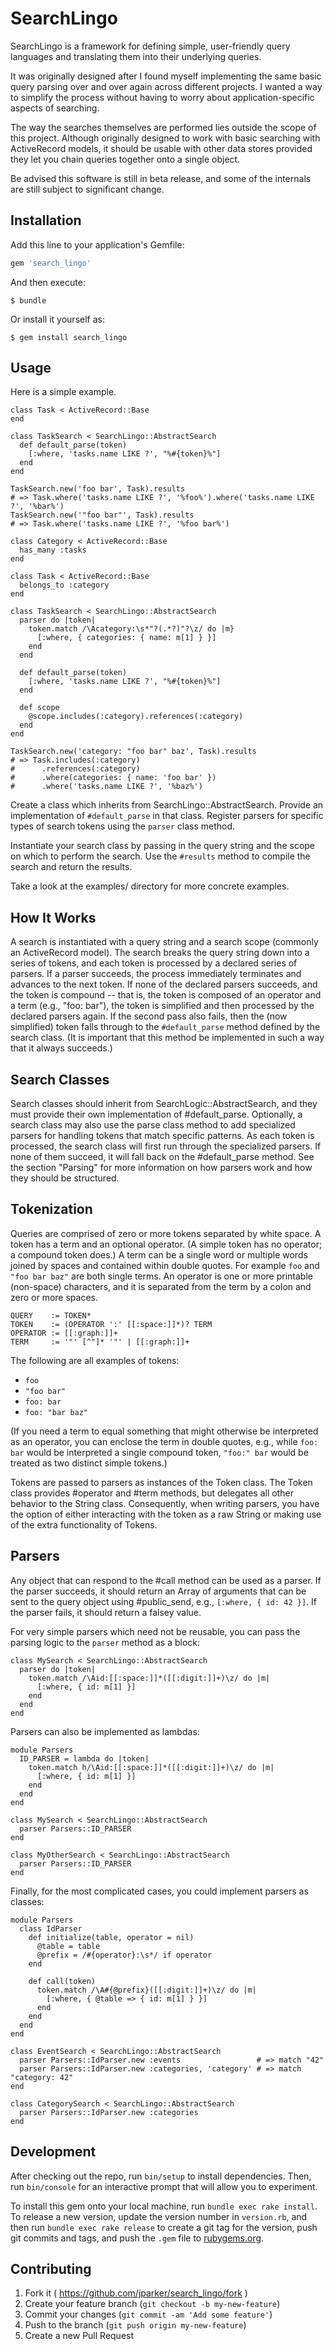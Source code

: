 # SearchLingo

SearchLingo is a framework for defining simple, user-friendly query languages
and translating them into their underlying queries.

It was originally designed after I found myself implementing the same basic
query parsing over and over again across different projects. I wanted a way to
simplify the process without having to worry about application-specific aspects
of searching.

The way the searches themselves are performed lies outside the scope of this
project. Although originally designed to work with basic searching with
ActiveRecord models, it should be usable with other data stores provided they
let you chain queries together onto a single object.

Be advised this software is still in beta release, and some of the internals
are still subject to significant change.

## Installation

Add this line to your application's Gemfile:

```ruby
gem 'search_lingo'
```

And then execute:

    $ bundle

Or install it yourself as:

    $ gem install search_lingo

## Usage

Here is a simple example.

    class Task < ActiveRecord::Base
    end

    class TaskSearch < SearchLingo::AbstractSearch
      def default_parse(token)
        [:where, 'tasks.name LIKE ?', "%#{token}%"]
      end
    end

    TaskSearch.new('foo bar', Task).results
    # => Task.where('tasks.name LIKE ?', '%foo%').where('tasks.name LIKE ?', '%bar%')
    TaskSearch.new('"foo bar"', Task).results
    # => Task.where('tasks.name LIKE ?', '%foo bar%')

    class Category < ActiveRecord::Base
      has_many :tasks
    end

    class Task < ActiveRecord::Base
      belongs_to :category
    end

    class TaskSearch < SearchLingo::AbstractSearch
      parser do |token|
        token.match /\Acategory:\s*"?(.*?)"?\z/ do |m}
          [:where, { categories: { name: m[1] } }]
        end
      end

      def default_parse(token)
        [:where, 'tasks.name LIKE ?', "%#{token}%"]
      end

      def scope
        @scope.includes(:category).references(:category)
      end
    end

    TaskSearch.new('category: "foo bar" baz', Task).results
    # => Task.includes(:category)
    #      .references(:category)
    #      .where(categories: { name: 'foo bar' })
    #      .where('tasks.name LIKE ?', '%baz%')

Create a class which inherits from SearchLingo::AbstractSearch. Provide an
implementation of <code>#default_parse</code> in that class. Register parsers
for specific types of search tokens using the <code>parser</code> class method.

Instantiate your search class by passing in the query string and the scope on
which to perform the search. Use the <code>#results</code> method to compile
the search and return the results.

Take a look at the examples/ directory for more concrete examples.

## How It Works

A search is instantiated with a query string and a search scope (commonly an
ActiveRecord model). The search breaks the query string down into a series of
tokens, and each token is processed by a declared series of parsers. If a
parser succeeds, the process immediately terminates and advances to the next
token. If none of the declared parsers succeeds, and the token is compound --
that is, the token is composed of an operator and a term (e.g., "foo: bar"),
the token is simplified and then processed by the declared parsers again. If
the second pass also fails, then the (now simplified) token falls through to
the <code>#default_parse</code> method defined by the search class. (It is
important that this method be implemented in such a way that it always
succeeds.)

## Search Classes

Search classes should inherit from SearchLogic::AbstractSearch, and they must
provide their own implementation of #default_parse. Optionally, a search class
may also use the parse class method to add specialized parsers for handling
tokens that match specific patterns. As each token is processed, the search
class will first run through the specialized parsers. If none of them succeed,
it will fall back on the #default_parse method. See the section "Parsing" for
more information on how parsers work and how they should be structured.

## Tokenization

Queries are comprised of zero or more tokens separated by white space. A token
has a term and an optional operator. (A simple token has no operator; a
compound token does.) A term can be a single word or multiple words joined by
spaces and contained within double quotes. For example <code>foo</code> and
<code>"foo bar baz"</code> are both single terms. An operator is one or more
printable (non-space) characters, and it is separated from the term by a colon
and zero or more spaces.

    QUERY    := TOKEN*
    TOKEN    := (OPERATOR ':' [[:space:]]*)? TERM
    OPERATOR := [[:graph:]]+
    TERM     := '"' [^"]* '"' | [[:graph:]]+

The following are all examples of tokens:

* <code>foo</code>
* <code>"foo bar"</code>
* <code>foo: bar</code>
* <code>foo: "bar baz"</code>

(If you need a term to equal something that might otherwise be interpreted as
an operator, you can enclose the term in double quotes, e.g., while <code>foo:
bar</code> would be interpreted a single compound token, <code>"foo:"
bar</code> would be treated as two distinct simple tokens.)

Tokens are passed to parsers as instances of the Token class. The Token class
provides #operator and #term methods, but delegates all other behavior to the
String class. Consequently, when writing parsers, you have the option of either
interacting with the token as a raw String or making use of the extra
functionality of Tokens.

## Parsers

Any object that can respond to the #call method can be used as a parser. If the
parser succeeds, it should return an Array of arguments that can be sent to the
query object using #public_send, e.g., <code>[:where, { id: 42 }]</code>. If
the parser fails, it should return a falsey value.

For very simple parsers which need not be reusable, you can pass the
parsing logic to the <code>parser</code> method as a block:

    class MySearch < SearchLingo::AbstractSearch
      parser do |token|
        token.match /\Aid:[[:space:]]*([[:digit:]]+)\z/ do |m|
          [:where, { id: m[1] }]
        end
      end
    end

Parsers can also be implemented as lambdas:

    module Parsers
      ID_PARSER = lambda do |token|
        token.match h/\Aid:[[:space:]]*([[:digit:]]+)\z/ do |m|
          [:where, { id: m[1] }]
        end
      end
    end

    class MySearch < SearchLingo::AbstractSearch
      parser Parsers::ID_PARSER
    end

    class MyOtherSearch < SearchLingo::AbstractSearch
      parser Parsers::ID_PARSER
    end

Finally, for the most complicated cases, you could implement parsers as
classes:

    module Parsers
      class IdParser
        def initialize(table, operator = nil)
          @table = table
          @prefix = /#{operator}:\s*/ if operator
        end

        def call(token)
          token.match /\A#{@prefix}([[:digit:]]+)\z/ do |m|
            [:where, { @table => { id: m[1] } }]
          end
        end
      end
    end

    class EventSearch < SearchLingo::AbstractSearch
      parser Parsers::IdParser.new :events                 # => match "42"
      parser Parsers::IdParser.new :categories, 'category' # => match "category: 42"
    end

    class CategorySearch < SearchLingo::AbstractSearch
      parser Parsers::IdParser.new :categories
    end

## Development

After checking out the repo, run `bin/setup` to install dependencies. Then, run
`bin/console` for an interactive prompt that will allow you to experiment.

To install this gem onto your local machine, run `bundle exec rake install`. To
release a new version, update the version number in `version.rb`, and then run
`bundle exec rake release` to create a git tag for the version, push git
commits and tags, and push the `.gem` file to
[rubygems.org](https://rubygems.org).

## Contributing

1. Fork it ( https://github.com/jparker/search_lingo/fork )
2. Create your feature branch (`git checkout -b my-new-feature`)
3. Commit your changes (`git commit -am 'Add some feature'`)
4. Push to the branch (`git push origin my-new-feature`)
5. Create a new Pull Request
